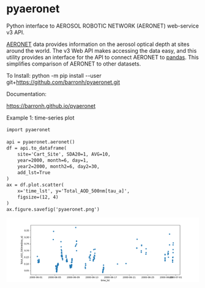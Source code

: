 # pyaeronet

Python interface to AEROSOL ROBOTIC NETWORK (AERONET) web-service v3 API.

[AERONET](https://aeronet.gsfc.nasa.gov/) data provides information on the
aerosol optical depth at sites around the world. The v3 Web API makes
accessing the data easy, and this utility provides an interface for the API
to connect AERONET to [pandas](https://pandas.pydata.org/). This simplifies
comparison of AERONET to other datasets.


To Install:
    python -m pip install --user git+https://github.com/barronh/pyaeronet.git

Documentation:

https://barronh.github.io/pyaeronet

Example 1: time-series plot


    import pyaeronet

    api = pyaeronet.aeronet()
    df = api.to_dataframe(
        site='Cart_Site', SDA20=1, AVG=10,
        year=2000, month=6, day=1,
        year2=2000, month2=6, day2=30,
        add_lst=True
    )
    ax = df.plot.scatter(
        x='time_lst', y='Total_AOD_500nm[tau_a]',
        figsize=(12, 4)
    )
    ax.figure.savefig('pyaeronet.png')

![aeronet plot](pyaeronet.png)
